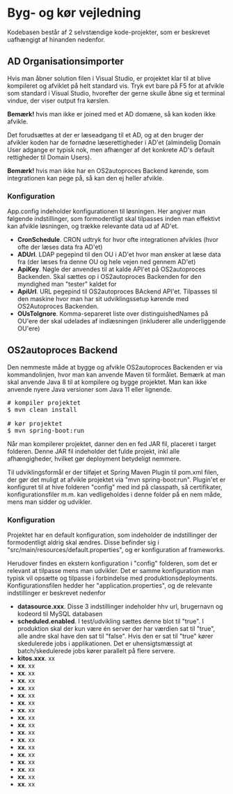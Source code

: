 <h1>Byg- og kør vejledning</h1>
<p>
Kodebasen består af 2 selvstændige kode-projekter, som er beskrevet uafhængigt af hinanden nedenfor.
</p>

<h2>AD Organisationsimporter</h2>
<p>
Hvis man åbner solution filen i Visual Studio, er projektet klar til at blive kompileret og afviklet på helt standard vis.
Tryk evt bare på F5 for at afvikle som standard i Visual Studio, hvorefter der gerne skulle åbne sig et terminal vindue, der viser
output fra kørslen.
</p>

<p>
<b>Bemærk!</b> hvis man ikke er joined med et AD domæne, så kan koden ikke afvikle.
</p>

<p>
Det forudsættes at der er læseadgang til et AD, og at den bruger der afvikler koden har de
fornødne læserettigheder i AD'et (almindelig Domain User adgange er typisk nok,
men afhænger af det konkrete AD's default rettigheder til Domain Users).
</p>

<p>
<b>Bemærk!</b> hvis man ikke har en OS2autoproces Backend kørende, som integrationen kan pege på, så kan den ej heller afvikle.
</p>

<h3>Konfiguration</h3>
<p>
App.config indeholder konfigurationen til løsningen. Her angiver man følgende indstillinger, som formodentligt
skal tilpasses inden man effektivt kan afvikle løsningen, og trække relevante data ud af AD'et.
  
<ul>
  <li><b>CronSchedule</b>. CRON udtryk for hvor ofte integrationen afvikles (hvor ofte der læses data fra AD'et)</li>
  <li><b>ADUrl</b>. LDAP pegepind til den OU i AD'et hvor man ønsker at læse data fra (der læses fra denne OU og hele vejen ned gennem AD'et)</li>
  <li><b>ApiKey</b>. Nøgle der anvendes til at kalde API'et på OS2autoproces Backenden. Skal sættes op i OS2autoproces Backenden for den myndighed man "tester" kaldet for</li>
  <li><b>ApiUrl</b>. URL pegepind til OS2autoproces BAckend API'et. Tilpasses til den maskine hvor man har sit udviklingssetup kørende med OS2Autoproces Backenden.</li>
  <li><b>OUsToIgnore</b>. Komma-separeret liste over distinguishedNames på OU'ere der skal udelades af indlæsningen (inkluderer alle underliggende OU'ere)</li>
</ul>
</p>

<h2>OS2autoproces Backend</h2>
<p>
Den nemmeste måde at bygge og afvikle OS2autoproces Backenden er via kommandolinjen, hvor man kan anvende Maven til formålet. Bemærk at man skal anvende Java 8 til at kompilere og bygge projektet. Man kan ikke anvende nyere Java versioner som Java 11 eller lignende.
</p>
  
<pre>
# kompiler projektet
$ mvn clean install

# kør projektet
$ mvn spring-boot:run
</pre>

<p>
Når man kompilerer projektet, danner den en fed JAR fil, placeret i target folderen. Denne JAR fil indeholder det fulde projekt, inkl alle afhængigheder, hvilket gør deployment betydeligt nemmere.
</p>

<p>
Til udviklingsformål er der tilføjet et Spring Maven Plugin til pom.xml filen, der gør det muligt at afvikle projektet via "mvn spring-boot:run". Plugin'et er konfiguret til at hive folderen "config" med ind på classpath, så certifikater, konfigurationsfiler m.m. kan vedligeholdes i denne folder på en nem måde, mens man sidder og udvikler.
</p>

<h3>Konfiguration</h3>
<p>
Projektet har en default konfiguration, som indeholder de indstillinger der formodentligt aldrig skal ændres. Disse befinder sig i "src/main/resources/default.properties", og er konfiguration af frameworks.
</p>

<p>
Herudover findes en ekstern konfiguration i "config" folderen, som det er relevant at tilpasse mens man udvikler. Det er samme konfiguration man typisk vil opsætte og tilpasse i forbindelse med produktionsdeployments. Konfigurationsfilen hedder her "application.properties", og de relevante indstillinger er beskrevet nedenfor
</p>

<ul>
  <li><b>datasource.xxx</b>. Disse 3 indstillinger indeholder hhv url, brugernavn og kodeord til MySQL databasen</li>
  <li><b>scheduled.enabled</b>. I test/udvikling sættes denne blot til "true". I produktion skal der kun være én server der har værdien sat til "true", alle andre skal have den sat til "false". Hvis den er sat til "true" kører skedulerede jobs i applikationen. Det er uhensigtsmæssigt at batch/skedulerede jobs kører parallelt på flere servere.</li>
  <li><b>kitos.xxx</b>. xx</li>
  <li><b>xx</b>. xx</li>
  <li><b>xx</b>. xx</li>
  <li><b>xx</b>. xx</li>
  <li><b>xx</b>. xx</li>
  <li><b>xx</b>. xx</li>
  <li><b>xx</b>. xx</li>
  <li><b>xx</b>. xx</li>
  <li><b>xx</b>. xx</li>
  <li><b>xx</b>. xx</li>
  <li><b>xx</b>. xx</li>
  <li><b>xx</b>. xx</li>
  <li><b>xx</b>. xx</li>
  <li><b>xx</b>. xx</li>
  <li><b>xx</b>. xx</li>
  <li><b>xx</b>. xx</li>
  <li><b>xx</b>. xx</li>
  <li><b>xx</b>. xx</li>
</ul>
